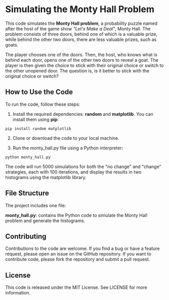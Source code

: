 # Simulating the Monty Hall Problem

This code simulates the **Monty Hall problem**, a probability puzzle named after the host of the game show *"Let's Make a Deal"*, Monty Hall. The problem consists of three doors, behind one of which is a valuable prize, while behind the other two doors, there are less valuable prizes, such as goats.

The player chooses one of the doors. Then, the host, who knows what is behind each door, opens one of the other two doors to reveal a goat. The player is then given the choice to stick with their original choice or switch to the other unopened door. The question is, is it better to stick with the original choice or switch?

## How to Use the Code
To run the code, follow these steps:

1. Install the required dependencies: **random** and **matplotlib**. You can install them using **pip**:
```
pip install random matplotlib
```

2. Clone or download the code to your local machine.

3. Run the monty_hall.py file using a Python interpreter:
```
python monty_hall.py
```
The code will run 5000 simulations for both the "no change" and "change" strategies, each with 100 iterations, and display the results in two histograms using the matplotlib library.

## File Structure
The project includes one file:

**monty_hall.py**: contains the Python code to simulate the Monty Hall problem and generate the histograms.

## Contributing
Contributions to the code are welcome. If you find a bug or have a feature request, please open an issue on the GitHub repository. If you want to contribute code, please fork the repository and submit a pull request.

## License
This code is released under the MIT License. See LICENSE for more information.
